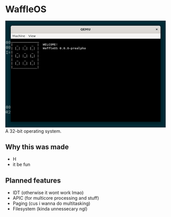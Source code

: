# WaffleOS
![Alt text](misc/waffleOS.png)
A 32-bit operating system.

## Why this was made
* H
* it be fun

## Planned features 
* IDT (otherwise it wont work lmao)
* APIC (for multicore processing and stuff)
* Paging (cus i wanna do multitasking)
* Filesystem (kinda unnessecary ngl)
